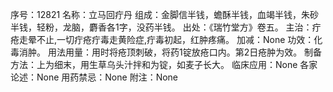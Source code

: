 序号：12821
名称：立马回疔丹
组成：金脚信半钱，蟾酥半钱，血竭半钱，朱砂半钱，轻粉，龙脑，麝香各1字，没药半钱。
出处：《瑞竹堂方》卷五。
主治：疔疮走晕不止,一切疔疮疔毒走黄险症,疔毒初起，红肿疼痛。
加减：None
功效：化毒消肿。
用法用量：用时将疮顶刺破，将药1锭放疮口内。第2日疮肿为效。
制备方法：上为细末，用生草乌头汁拌和为锭，如麦子长大。
临床应用：None
各家论述：None
用药禁忌：None
附注：None
